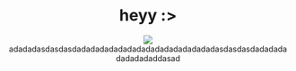 <div align="center">
     <h1>heyy :></h1>
     <a href="https://github.com/4ly-a"><img align="center" src="https://i.pinimg.com/originals/39/b2/89/39b289eca8b58a99b29423a4078504fe.gif"/></a>
          adadadasdasdasdadadadadadadadadadadadadadadadasdasdasdadadadadadadadaddasad
         <br/> <br/>
     </p>
</div>

